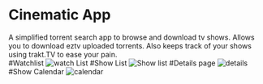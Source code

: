# Cinematic App
A simplified torrent search app to browse and download tv shows. Allows you to download eztv uploaded torrents. Also keeps track of your shows using trakt.TV to ease your pain.
<br>
#Watchlist
![watch List](https://github.com/leorajdsouza/cinematic/blob/master/screenshots/watchlist.png)
#Show List
![Show list](https://github.com/leorajdsouza/cinematic/blob/master/screenshots/showlist.png)
#Details page
![details](https://github.com/leorajdsouza/cinematic/blob/master/screenshots/details.png)
#Show Calendar
![calendar](https://github.com/leorajdsouza/cinematic/blob/master/screenshots/calendar.png)
 